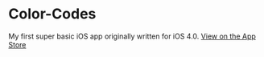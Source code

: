 Color-Codes
===========

My first super basic iOS app originally written for iOS 4.0. [View on the App Store](https://itunes.apple.com/us/app/color-codes/id455003501?ls=1&mt=8)
